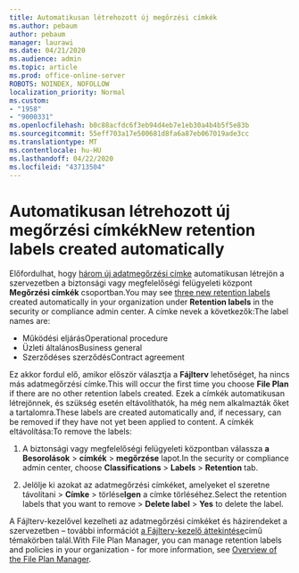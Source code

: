 ```yaml
---
title: Automatikusan létrehozott új megőrzési címkék
ms.author: pebaum
author: pebaum
manager: laurawi
ms.date: 04/21/2020
ms.audience: admin
ms.topic: article
ms.prod: office-online-server
ROBOTS: NOINDEX, NOFOLLOW
localization_priority: Normal
ms.custom:
- "1958"
- "9000331"
ms.openlocfilehash: b0c88acfdc6f3eb94d4eb7e1eb30a4b4b5f5e83b
ms.sourcegitcommit: 55eff703a17e500681d8fa6a87eb067019ade3cc
ms.translationtype: MT
ms.contentlocale: hu-HU
ms.lasthandoff: 04/22/2020
ms.locfileid: "43713504"
---
```

# <a name="new-retention-labels-created-automatically"></a><span data-ttu-id="c688e-102">Automatikusan létrehozott új megőrzési címkék</span><span class="sxs-lookup"><span data-stu-id="c688e-102">New retention labels created automatically</span></span>

<span data-ttu-id="c688e-103">Előfordulhat, hogy [három új adatmegőrzési címke](https://docs.microsoft.com/office365/securitycompliance/file-plan-manager#default-retention-labels-and-label-policy) automatikusan létrejön a szervezetben a biztonsági vagy megfelelőségi felügyeleti központ **Megőrzési címkék** csoportban.</span><span class="sxs-lookup"><span data-stu-id="c688e-103">You may see [three new retention labels](https://docs.microsoft.com/office365/securitycompliance/file-plan-manager#default-retention-labels-and-label-policy) created automatically in your organization under **Retention labels** in the security or compliance admin center.</span></span> <span data-ttu-id="c688e-104">A címke nevek a következők:</span><span class="sxs-lookup"><span data-stu-id="c688e-104">The label names are:</span></span>

- <span data-ttu-id="c688e-105">Működési eljárás</span><span class="sxs-lookup"><span data-stu-id="c688e-105">Operational procedure</span></span>
- <span data-ttu-id="c688e-106">Üzleti általános</span><span class="sxs-lookup"><span data-stu-id="c688e-106">Business general</span></span>
- <span data-ttu-id="c688e-107">Szerződéses szerződés</span><span class="sxs-lookup"><span data-stu-id="c688e-107">Contract agreement</span></span>

<span data-ttu-id="c688e-108">Ez akkor fordul elő, amikor először választja a **Fájlterv** lehetőséget, ha nincs más adatmegőrzési címke.</span><span class="sxs-lookup"><span data-stu-id="c688e-108">This will occur the first time you choose **File Plan** if there are no other retention labels created.</span></span> <span data-ttu-id="c688e-109">Ezek a címkék automatikusan létrejönnek, és szükség esetén eltávolíthatók, ha még nem alkalmazták őket a tartalomra.</span><span class="sxs-lookup"><span data-stu-id="c688e-109">These labels are created automatically and, if necessary, can be removed if they have not yet been applied to content.</span></span> <span data-ttu-id="c688e-110">A címkék eltávolítása:</span><span class="sxs-lookup"><span data-stu-id="c688e-110">To remove the labels:</span></span>

1. <span data-ttu-id="c688e-111">A biztonsági vagy megfelelőségi felügyeleti központban válassza **a Besorolások** > **címkék** > **megőrzése** lapot.</span><span class="sxs-lookup"><span data-stu-id="c688e-111">In the security or compliance admin center, choose **Classifications** > **Labels** > **Retention** tab.</span></span>

1. <span data-ttu-id="c688e-112">Jelölje ki azokat az adatmegőrzési címkéket, amelyeket el szeretne távolítani > **Címke** > törlése**Igen** a címke törléséhez.</span><span class="sxs-lookup"><span data-stu-id="c688e-112">Select the retention labels that you want to remove > **Delete label** > **Yes** to delete the label.</span></span>

<span data-ttu-id="c688e-113">A Fájlterv-kezelővel kezelheti az adatmegőrzési címkéket és házirendeket a szervezetben – további információt [a Fájlterv-kezelő áttekintése](https://docs.microsoft.com/office365/securitycompliance/file-plan-manager)című témakörben talál.</span><span class="sxs-lookup"><span data-stu-id="c688e-113">With File Plan Manager, you can manage retention labels and policies in your organization - for more information, see [Overview of the File Plan Manager](https://docs.microsoft.com/office365/securitycompliance/file-plan-manager).</span></span>